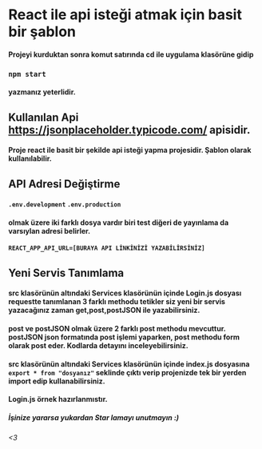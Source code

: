 # React ile api isteği atmak için basit bir şablon

#### Projeyi kurduktan sonra komut satırında cd ile uygulama klasörüne gidip
### `npm start`
#### yazmanız yeterlidir.

## Kullanılan Api https://jsonplaceholder.typicode.com/  apisidir. 
#### Proje react ile basit bir şekilde api isteği yapma projesidir. Şablon olarak kullanılabilir.

## API Adresi Değiştirme
#### `.env.development`  `.env.production` 
#### olmak üzere iki farklı dosya vardır biri test diğeri de yayınlama da varsıylan adresi belirler. 
#### `REACT_APP_API_URL=[BURAYA API LİNKİNİZİ YAZABİLİRSİNİZ] `

## Yeni Servis Tanımlama
#### src klasörünün altındaki Services klasörünün içinde Login.js dosyası requestte tanımlanan 3 farklı methodu tetikler siz  yeni bir servis yazacağınız zaman get,post,postJSON ile yazabilirsiniz.

#### post ve postJSON olmak üzere 2 farklı post methodu mevcuttur. postJSON json formatında post işlemi yaparken, post methodu form olarak post eder. Kodlarda detayını inceleyebilirsiniz.

#### src klasörünün altındaki Services klasörünün içinde index.js dosyasına `export * from "dosyanız"` seklinde çıktı verip projenizde tek bir yerden import edip kullanabilirsiniz.

#### Login.js örnek hazırlanmıstır.


##### İşinize yararsa yukardan Star lamayı unutmayın :)

###### <3 
